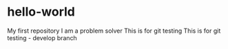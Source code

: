 # hello-world
My first repository
I am a problem solver
This is for git testing
This is for git testing - develop branch